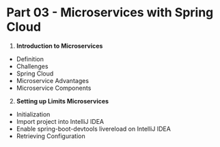 # Part 03 - Microservices with Spring Cloud

1. **Introduction to Microservices**
  - Definition
  - Challenges
  - Spring Cloud
  - Microservice Advantages
  - Microservice Components
2. **Setting up Limits Microservices**
  - Initialization
  - Import project into IntelliJ IDEA
  - Enable spring-boot-devtools livereload on IntelliJ IDEA
  - Retrieving Configuration
